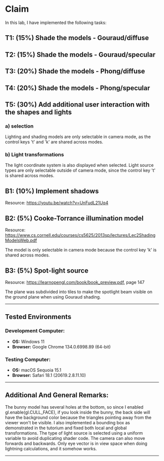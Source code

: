 # Claim

In this lab, I have implemented the following tasks:

## T1: (15%) Shade the models - Gouraud/diffuse



## T2: (15%) Shade the models - Gouraud/specular



## T3: (20%) Shade the models - Phong/diffuse



## T4: (20%) Shade the models - Phong/specular



## T5: (30%) Add additional user interaction with the shapes and lights

### a) selection

Lighting and shading models are only selectable in camera mode, as the control keys 't' and 'k' are shared across modes.

### b) Light transformations

The light coordinate system is also displayed when selected. Light source types are only selectable outside of camera
mode, since the control key 't' is shared across modes.

## B1: (10%) Implement shadows

Resource: https://youtu.be/watch?v=UnFudL21Uq4

## B2: (5%) Cooke-Torrance illumination model

Resource: https://www.cs.cornell.edu/courses/cs5625/2013sp/lectures/Lec2ShadingModelsWeb.pdf

The model is only selectable in camera mode because the control key 'k' is shared across modes.

## B3: (5%) Spot-light source

Resource: https://learnopengl.com/book/book_preview.pdf, page 147

The plane was subdivided into tiles to make the spotlight beam visible on the ground plane when using Gouraud shading.

---

## Tested Environments

### Development Computer:

- **OS:** Windows 11
- **Browser:** Google Chrome 134.0.6998.89 (64-bit)

### Testing Computer:

- **OS:**  macOS Sequoia 15.1
- **Browser:** Safari 18.1 (20619.2.8.11.10)

---

## Additional And General Remarks:

The bunny model has several holes at the bottom, so since I enabled gl.enable(gl.CULL_FACE), if you look inside the
bunny, the back side will have the background color because the triangles pointing away from the viewer won't be
visible. I also implemented a bounding box as demonstrated in the tutorium and fixed both local and global
transformations. The type of light source is selected using a uniform variable to avoid duplicating shader code. The
camera can also move forwards and backwards. Only eye vector is in view space when doing lightning calculations, and it
somehow works.

---